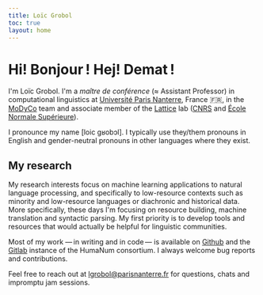 ```yaml
---
title: Loïc Grobol
toc: true
layout: home
---
```


<!-- LTeX: language=en-GB -->
<!-- markdownlint-disable MD003 MD025 MD033 -->

Hi! Bonjour ! Hej! Demat !
=========================

I'm Loïc Grobol. I'm a *maître de conférence* (≈ Assistant Professor) in computational linguistics
at [Université Paris Nanterre](https://parisnanterre.fr), France 🇫🇷, in the
[MoDyCo](https://modyco.fr) team and associate member of the [Lattice](lattice.cnrs.fr) lab
([CNRS](https://cnrs.fr) and [École Normale Supérieure](https://www.ens.psl.eu)).

I pronounce my name [loic gʁobɔl]. I typically use they/them pronouns in English and gender-neutral
pronouns in other languages where they exist.

## My research

My research interests focus on machine learning applications to natural language processing, and
specifically to low-resource contexts such as minority and low-resource languages or diachronic and
historical data. More specifically, these days I'm focusing on resource building, machine
translation and syntactic parsing. My first priority is to develop tools and resources that would
actually be helpful for linguistic communities.

Most of my work — in writing and in code — is available on [Github](https://github.com/loicgrobol)
and the [Gitlab](https://gitlab.huma-num.fr/lgrobol) instance of the HumaNum consortium. I always
welcome bug reports and contributions.

Feel free to reach out at [lgrobol@parisnanterre.fr](mailto:lgrobol@parisnanterre.fr) for questions,
chats and impromptu jam sessions.
